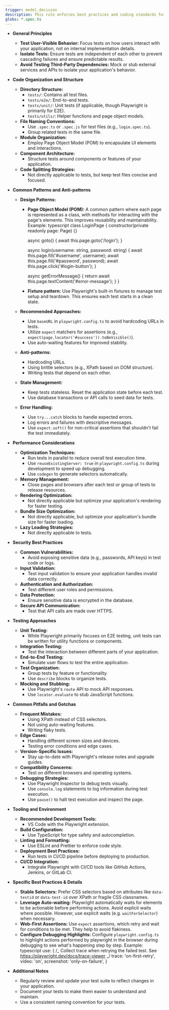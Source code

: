 ```yaml
---
trigger: model_decision
description: This rule enforces best practices and coding standards for Playwright tests, including stable selectors, test isolation, user-centric testing, and performance considerations.
globs: *.spec.ts
---
```


- **General Principles**

  - **Test User-Visible Behavior:** Focus tests on how users interact with your application, not on internal implementation details.
  - **Isolate Tests:** Ensure tests are independent of each other to prevent cascading failures and ensure predictable results.
  - **Avoid Testing Third-Party Dependencies:** Mock or stub external services and APIs to isolate your application's behavior.

- **Code Organization and Structure**

  - **Directory Structure:**
    - `tests/`: Contains all test files.
    - `tests/e2e/`: End-to-end tests.
    - `tests/unit/`: Unit tests (if applicable, though Playwright is primarily for E2E).
    - `tests/utils/`: Helper functions and page object models.
  - **File Naming Conventions:**
    - Use `.spec.ts` or `.spec.js` for test files (e.g., `login.spec.ts`).
    - Group related tests in the same file.
  - **Module Organization:**
    - Employ Page Object Model (POM) to encapsulate UI elements and interactions.
  - **Component Architecture:**
    - Structure tests around components or features of your application.
  - **Code Splitting Strategies:**
    - Not directly applicable to tests, but keep test files concise and focused.

- **Common Patterns and Anti-patterns**

  - **Design Patterns:**

    - **Page Object Model (POM):** A common pattern where each page is represented as a class, with methods for interacting with the page's elements. This improves reusability and maintainability. Example:
      typescript
      class LoginPage {
      constructor(private readonly page: Page) {}

      async goto() {
      await this.page.goto('/login');
      }

      async login(username: string, password: string) {
      await this.page.fill('#username', username);
      await this.page.fill('#password', password);
      await this.page.click('#login-button');
      }

      async getErrorMessage() {
      return await this.page.textContent('#error-message');
      }
      }

    - **Fixture pattern:** Use Playwright's built-in fixtures to manage test setup and teardown. This ensures each test starts in a clean state.

  - **Recommended Approaches:**
    - Use `baseURL` in `playwright.config.ts` to avoid hardcoding URLs in tests.
    - Utilize `expect` matchers for assertions (e.g., `expect(page.locator('#success')).toBeVisible()`).
    - Use auto-waiting features for improved stability.
  - **Anti-patterns:**
    - Hardcoding URLs.
    - Using brittle selectors (e.g., XPath based on DOM structure).
    - Writing tests that depend on each other.
  - **State Management:**
    - Keep tests stateless. Reset the application state before each test.
    - Use database transactions or API calls to seed data for tests.
  - **Error Handling:**
    - Use `try...catch` blocks to handle expected errors.
    - Log errors and failures with descriptive messages.
    - Use `expect.soft()` for non-critical assertions that shouldn't fail the test immediately.

- **Performance Considerations**

  - **Optimization Techniques:**
    - Run tests in parallel to reduce overall test execution time.
    - Use `reuseExistingServer: true` in `playwright.config.ts` during development to speed up debugging.
    - Use `codegen` to generate selectors automatically.
  - **Memory Management:**
    - Close pages and browsers after each test or group of tests to release resources.
  - **Rendering Optimization:**
    - Not directly applicable but optimize your application's rendering for faster testing.
  - **Bundle Size Optimization:**
    - Not directly applicable, but optimize your application's bundle size for faster loading.
  - **Lazy Loading Strategies:**
    - Not directly applicable to tests.

- **Security Best Practices**

  - **Common Vulnerabilities:**
    - Avoid exposing sensitive data (e.g., passwords, API keys) in test code or logs.
  - **Input Validation:**
    - Test input validation to ensure your application handles invalid data correctly.
  - **Authentication and Authorization:**
    - Test different user roles and permissions.
  - **Data Protection:**
    - Ensure sensitive data is encrypted in the database.
  - **Secure API Communication:**
    - Test that API calls are made over HTTPS.

- **Testing Approaches**

  - **Unit Testing:**
    - While Playwright primarily focuses on E2E testing, unit tests can be written for utility functions or components.
  - **Integration Testing:**
    - Test the interaction between different parts of your application.
  - **End-to-End Testing:**
    - Simulate user flows to test the entire application.
  - **Test Organization:**
    - Group tests by feature or functionality.
    - Use `describe` blocks to organize tests.
  - **Mocking and Stubbing:**
    - Use Playwright's `route` API to mock API responses.
    - Use `locator.evaluate` to stub JavaScript functions.

- **Common Pitfalls and Gotchas**

  - **Frequent Mistakes:**
    - Using XPath instead of CSS selectors.
    - Not using auto-waiting features.
    - Writing flaky tests.
  - **Edge Cases:**
    - Handling different screen sizes and devices.
    - Testing error conditions and edge cases.
  - **Version-Specific Issues:**
    - Stay up-to-date with Playwright's release notes and upgrade guides.
  - **Compatibility Concerns:**
    - Test on different browsers and operating systems.
  - **Debugging Strategies:**
    - Use Playwright Inspector to debug tests visually.
    - Use `console.log` statements to log information during test execution.
    - Use `pause()` to halt test execution and inspect the page.

- **Tooling and Environment**

  - **Recommended Development Tools:**
    - VS Code with the Playwright extension.
  - **Build Configuration:**
    - Use TypeScript for type safety and autocompletion.
  - **Linting and Formatting:**
    - Use ESLint and Prettier to enforce code style.
  - **Deployment Best Practices:**
    - Run tests in CI/CD pipeline before deploying to production.
  - **CI/CD Integration:**
    - Integrate Playwright with CI/CD tools like GitHub Actions, Jenkins, or GitLab CI.

- **Specific Best Practices & Details**

  - **Stable Selectors:** Prefer CSS selectors based on attributes like `data-testid` or `data-test-id` over XPath or fragile CSS classnames.
  - **Leverage Auto-waiting:** Playwright automatically waits for elements to be actionable before performing actions. Avoid explicit waits where possible. However, use explicit waits (e.g. `waitForSelector`) when necessary.
  - **Web-First Assertions:** Use `expect` assertions, which retry and wait for conditions to be met. They help to avoid flakiness.
  - **Configure Debugging Highlights:** Configure `playwright.config.ts` to highlight actions performed by playwright in the browser during debugging to see what's happening step by step. Example:
    typescript
    use: {
    /_ Collect trace when retrying the failed test. See https://playwright.dev/docs/trace-viewer _/
    trace: 'on-first-retry',
    video: 'on',
    screenshot: 'only-on-failure',
    }

- **Additional Notes**
  - Regularly review and update your test suite to reflect changes in your application.
  - Document your tests to make them easier to understand and maintain.
  - Use a consistent naming convention for your tests.
